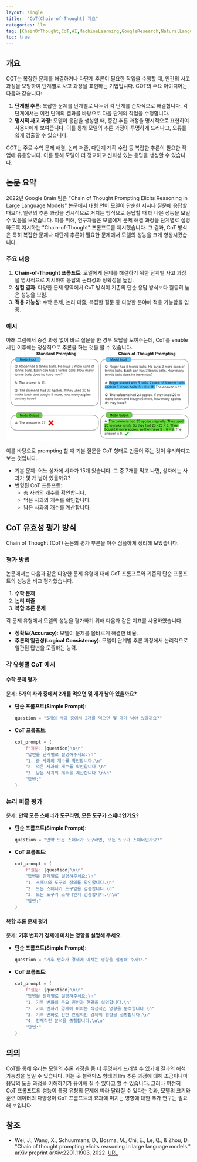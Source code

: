 ```yaml
---
layout: single
title:  "CoT(Chain-of-Thought) 개요"
categories: llm
tag: [ChainOfThought,CoT,AI,MachineLearning,GoogleResearch,NaturalLanguageProcessing,AIResearch,논문,기계학습,추론]
toc: true
---
```


## 개요
COT는 복잡한 문제를 해결하거나 다단계 추론이 필요한 작업을 수행할 때, 인간의 사고 과정을 모방하여 단계별로 사고 과정을 표현하는 기법입니다. COT의 주요 아이디어는 다음과 같습니다:

1. **단계별 추론**: 복잡한 문제를 단계별로 나누어 각 단계를 순차적으로 해결합니다. 각 단계에서는 이전 단계의 결과를 바탕으로 다음 단계의 작업을 수행합니다.
2. **명시적 사고 과정**: 모델이 응답을 생성할 때, 중간 추론 과정을 명시적으로 표현하여 사용자에게 보여줍니다. 이를 통해 모델의 추론 과정이 투명하게 드러나고, 오류를 쉽게 검출할 수 있습니다.

COT는 주로 수학 문제 해결, 논리 퍼즐, 다단계 계획 수립 등 복잡한 추론이 필요한 작업에 유용합니다. 이를 통해 모델이 더 정교하고 신뢰성 있는 응답을 생성할 수 있습니다.

## 논문 요약
2022년 Google Brain 팀은 "Chain of Thought Prompting Elicits Reasoning in Large Language Models" 논문에서 대형 언어 모델이 단순한 지시나 질문에 응답할 때보다, 일련의 추론 과정을 명시적으로 거치는 방식으로 응답할 때 더 나은 성능을 보일 수 있음을 보였습니다. 이를 위해, 연구자들은 모델에게 문제 해결 과정을 단계별로 설명하도록 지시하는 "Chain-of-Thought" 프롬프트를 제시했습니다. 그 결과, CoT 방식은 특히 복잡한 문제나 다단계 추론이 필요한 문제에서 모델의 성능을 크게 향상시켰습니다.

### 주요 내용
1. **Chain-of-Thought 프롬프트**: 모델에게 문제를 해결하기 위한 단계별 사고 과정을 명시적으로 지시하여 응답의 논리성과 정확성을 높임.
2. **실험 결과**: 다양한 문제 영역에서 CoT 방식이 기존의 단순 응답 방식보다 월등히 높은 성능을 보임.
3. **적용 가능성**: 수학 문제, 논리 퍼즐, 복잡한 질문 등 다양한 분야에 적용 가능함을 입증.

### 예시
아래 그림에서 중간 과정 없이 바로 질문을 한 경우 오답을 보여주는데, CoT를 enable 시킨 이후에는 정상적으로 추론을 하는 것을 볼 수 있습니다. 
![논문의 예시](../assets/images/cot.PNG)

이를 바탕으로 prompting 할 때 기본 질문을 CoT 형태로 만들어 주는 것이 유리하다고 보는 것입니다. 

- 기본 문제: 어느 상자에 사과가 15개 있습니다. 그 중 7개를 먹고 나면, 상자에는 사과가 몇 개 남아 있을까요?
- 변형된 CoT 프롬프트:
   - 총 사과의 개수를 확인합니다.
   - 먹은 사과의 개수를 확인합니다.
   - 남은 사과의 개수를 계산합니다.

## CoT 유효성 평가 방식

Chain of Thought (CoT) 논문의 평가 부분을 아주 심플하게 정리해 보았습니다. 

### 평가 방법

논문에서는 다음과 같은 다양한 문제 유형에 대해 CoT 프롬프트와 기존의 단순 프롬프트의 성능을 비교 평가했습니다. 
1. **수학 문제**
2. **논리 퍼즐**
3. **복합 추론 문제**

각 문제 유형에서 모델의 성능을 평가하기 위해 다음과 같은 지표를 사용하였습니다.
- **정확도(Accuracy)**: 모델이 문제를 올바르게 해결한 비율.
- **추론의 일관성(Logical Consistency)**: 모델이 단계별 추론 과정에서 논리적으로 일관된 답변을 도출하는 능력.

### 각 유형별 CoT 예시

#### 수학 문제 평가

문제: **5개의 사과 중에서 2개를 먹으면 몇 개가 남아 있을까요?**

- **단순 프롬프트(Simple Prompt)**: 
  ```python
  question = "5개의 사과 중에서 2개를 먹으면 몇 개가 남아 있을까요?"
  ```

- **CoT 프롬프트**:
  ```python
  cot_prompt = (
      f"질문: {question}\n\n"
      "답변을 단계별로 설명해주세요:\n"
      "1. 총 사과의 개수를 확인합니다.\n"
      "2. 먹은 사과의 개수를 확인합니다.\n"
      "3. 남은 사과의 개수를 계산합니다.\n\n"
      "답변:"
  )
  ```

### 논리 퍼즐 평가

문제: **만약 모든 스패너가 도구라면, 모든 도구가 스패너인가요?**

- **단순 프롬프트(Simple Prompt)**: 
  ```python
  question = "만약 모든 스패너가 도구라면, 모든 도구가 스패너인가요?"
  ```

- **CoT 프롬프트**:
  ```python
  cot_prompt = (
      f"질문: {question}\n\n"
      "답변을 단계별로 설명해주세요:\n"
      "1. 스패너와 도구의 정의를 확인합니다.\n"
      "2. 모든 스패너가 도구임을 검증합니다.\n"
      "3. 모든 도구가 스패너인지 검증합니다.\n\n"
      "답변:"
  )
  ```

#### 복합 추론 문제 평가

문제: **기후 변화가 경제에 미치는 영향을 설명해 주세요.**

- **단순 프롬프트(Simple Prompt)**:
  ```python
  question = "기후 변화가 경제에 미치는 영향을 설명해 주세요."
  ```

- **CoT 프롬프트**:
  ```python
  cot_prompt = (
      f"질문: {question}\n\n"
      "답변을 단계별로 설명해주세요:\n"
      "1. 기후 변화의 주요 원인과 현황을 설명합니다.\n"
      "2. 기후 변화가 경제에 미치는 직접적인 영향을 분석합니다.\n"
      "3. 기후 변화로 인한 간접적인 경제적 영향을 설명합니다.\n"
      "4. 전체적인 분석을 종합합니다.\n\n"
      "답변:"
  )
  ```

## 의의
CoT를 통해 우리는 모델의 추론 과정을 좀 더 투명하게 드러낼 수 있기에 결과의 해석 가능성을 높일 수 있습니다. 이는 곳 블랙박스 형태의 llm 추론 과정에 대해 조금이나마 응답의 도출 과정을 이해하기가 용이해 질 수 있다고 할 수 있습니다. 그러나 여전히 CoT 프롬프트의 성능이 특정 유형의 문제에 따라 달라질 수 있다는 것과, 모델의 크기와 훈련 데이터의 다양성이 CoT 프롬프트의 효과에 미치는 영향에 대한 추가 연구는 필요해 보입니다.

## 참조
- Wei, J., Wang, X., Schuurmans, D., Bosma, M., Chi, E., Le, Q., & Zhou, D. "Chain of thought prompting elicits reasoning in large language models." arXiv preprint arXiv:2201.11903, 2022. [URL](https://arxiv.org/abs/2201.11903)
